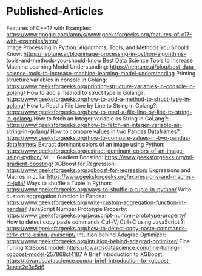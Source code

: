 # Published-Articles
Features of C++17 with Examples: https://www.google.com/amp/s/www.geeksforgeeks.org/features-of-c17-with-examples/amp/ <br>
Image Processing in Python: Algorithms, Tools, and Methods You Should Know: https://neptune.ai/blog/image-processing-in-python-algorithms-tools-and-methods-you-should-know
Best Data Science Tools to Increase Machine Learning Model Understanding: https://neptune.ai/blog/best-data-science-tools-to-increase-machine-learning-model-understanding
Printing structure variables in console in Golang: https://www.geeksforgeeks.org/printing-structure-variables-in-console-in-golang/
How to add a method to struct type in Golang?: https://www.geeksforgeeks.org/how-to-add-a-method-to-struct-type-in-golang/
How to Read a File Line by Line to String in Golang?: https://www.geeksforgeeks.org/how-to-read-a-file-line-by-line-to-string-in-golang/
How to fetch an Integer variable as String in GoLang?: https://www.geeksforgeeks.org/how-to-fetch-an-integer-variable-as-string-in-golang/
How to compare values in two Pandas Dataframes?: https://www.geeksforgeeks.org/how-to-compare-values-in-two-pandas-dataframes/
Extract dominant colors of an image using Python: https://www.geeksforgeeks.org/extract-dominant-colors-of-an-image-using-python/
ML – Gradient Boosting: https://www.geeksforgeeks.org/ml-gradient-boosting/
XGBoost for Regression: https://www.geeksforgeeks.org/xgboost-for-regression/
Expressions and Macros in Julia: https://www.geeksforgeeks.org/expressions-and-macros-in-julia/
Ways to shuffle a Tuple in Python: https://www.geeksforgeeks.org/ways-to-shuffle-a-tuple-in-python/
Write custom aggregation function in Pandas: https://www.geeksforgeeks.org/write-custom-aggregation-function-in-pandas/
JavaScript Number Prototype Property: https://www.geeksforgeeks.org/javascript-number-prototype-property/
How to detect copy paste commands Ctrl+V, Ctrl+C using JavaScript ?: https://www.geeksforgeeks.org/how-to-detect-copy-paste-commands-ctrlv-ctrlc-using-javascript/
Intuition behind Adagrad Optimizer: https://www.geeksforgeeks.org/intuition-behind-adagrad-optimizer/
Fine Tuning XGBoost model: https://towardsdatascience.com/fine-tuning-xgboost-model-257868cf4187
A Brief Introduction to XGBoost: https://towardsdatascience.com/a-brief-introduction-to-xgboost-3eaee2e3e5d6
